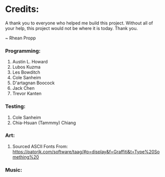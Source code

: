 # Credits:

A thank you to everyone who helped me build this project.
Without all of your help, this project would not be where it is today.
Thank you.

~ Rhean Propp

### Programming:
1. Austin L. Howard
2. Lubos Kuzma
3. Les Bowditch
4. Cole Sanheim
5. D'artagnan Boocock
6. Jack Chen
7. Trevor Kanten

### Testing:
1. Cole Sanheim
2. Chia-Hsuan (Tammmy) Chiang

### Art:
1. Sourced ASCII Fonts From: https://patorjk.com/software/taag/#p=display&f=Graffiti&t=Type%20Something%20

### Music:


